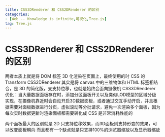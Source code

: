 ```yaml
---
title: CSS3DRenderer 和 CSS2DRenderer 的区别
categories: 
- [Web -- Knowledge is infinite,可视化,Tree.js]
tag: Tree.js
---
```

# CSS3DRenderer 和 CSS2DRenderer 的区别
 两者本质上就是将 DOM 标签 3D 化渲染在页面上，最终使用的时 CSS 的 Transform
CSS2DRenderer 其实是将 canvas 中的三维物体和 HTML 标签相结合，是 3D 的简化版，支支持位移，也就是始终会面向摄像机
CSS3DRenderer 优化：当大量数据面板存在时，添加分区面板开关以及类似LOD模型的区域分级实现，在摄像机靠近时会自动开启3D数据面板，或者通过交互手动开启，并且根据需要对面板数据进行分页，虚拟滚动等分批请求，避免一次渲染多个面板，因为每次实时数据更新时渲染面板都需要转化成 CSS 是非常消耗性能的

两个面板最大的区别就是 2D 只支持位移效果，而3D面板则支持形变的效果，可以改变面板朝向
而且都有一个缺点就是只支持100%的浏览器缩放以及显示器缩放
